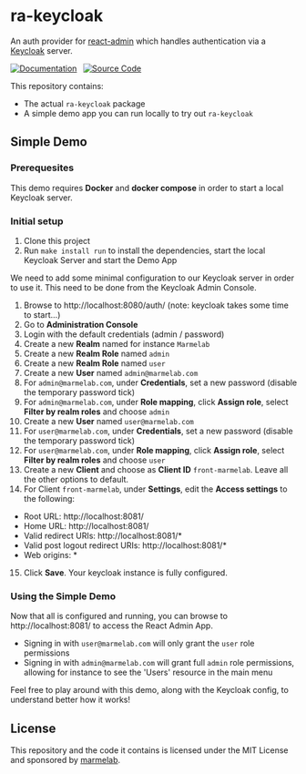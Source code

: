 # ra-keycloak

An auth provider for [react-admin](https://github.com/marmelab/react-admin) which handles authentication via a [Keycloak](https://www.keycloak.org/guides) server.

[![Documentation]][DocumentationLink] 
[![Source Code]][SourceCodeLink] 

[Documentation]: https://img.shields.io/badge/Documentation-darkgreen?style=for-the-badge
[Source Code]: https://img.shields.io/badge/Source_Code-blue?style=for-the-badge

[DocumentationLink]: ./packages/ra-keycloak/Readme.md 'Documentation'
[SourceCodeLink]: https://github.com/marmelab/ra-keycloak/tree/main/packages/ra-keycloak 'Source Code'

This repository contains:
- The actual `ra-keycloak` package
- A simple demo app you can run locally to try out `ra-keycloak`

## Simple Demo

### Prerequesites

This demo requires **Docker** and **docker compose** in order to start a local Keycloak server.

### Initial setup

1. Clone this project
1. Run `make install run` to install the dependencies, start the local Keycloak Server and start the Demo App

We need to add some minimal configuration to our Keycloak server in order to use it. This need to be done from the Keycloak Admin Console.

1. Browse to http://localhost:8080/auth/ (note: keycloak takes some time to start...)
1. Go to **Administration Console**
1. Login with the default credentials (admin / password)
1. Create a new **Realm** named for instance `Marmelab`
1. Create a new **Realm Role** named `admin`
1. Create a new **Realm Role** named `user`
1. Create a new **User** named `admin@marmelab.com`
1. For `admin@marmelab.com`, under **Credentials**, set a new password (disable the temporary password tick)
1. For `admin@marmelab.com`, under **Role mapping**, click **Assign role**, select **Filter by realm roles** and choose `admin`
1. Create a new **User** named `user@marmelab.com`
1. For `user@marmelab.com`, under **Credentials**, set a new password (disable the temporary password tick)
1. For `user@marmelab.com`, under **Role mapping**, click **Assign role**, select **Filter by realm roles** and choose `user`
1. Create a new **Client** and choose as **Client ID** `front-marmelab`. Leave all the other options to default.
1. For Client `front-marmelab`, under **Settings**, edit the **Access settings** to the following:
  - Root URL: http://localhost:8081/
  - Home URL: http://localhost:8081/
  - Valid redirect URIs: http://localhost:8081/*
  - Valid post logout redirect URIs: http://localhost:8081/*
  - Web origins: *
15. Click **Save**. Your keycloak instance is fully configured.

### Using the Simple Demo

Now that all is configured and running, you can browse to http://localhost:8081/ to access the React Admin App.

- Signing in with `user@marmelab.com` will only grant the `user` role permissions
- Signing in with `admin@marmelab.com` will grant full `admin` role permissions, allowing for instance to see the 'Users' resource in the main menu

Feel free to play around with this demo, along with the Keycloak config, to understand better how it works!

## License

This repository and the code it contains is licensed under the MIT License and sponsored by [marmelab](https://marmelab.com).
